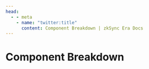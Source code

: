```yaml
---
head:
  - - meta
    - name: "twitter:title"
      content: Component Breakdown | zkSync Era Docs
---
```


# Component Breakdown
